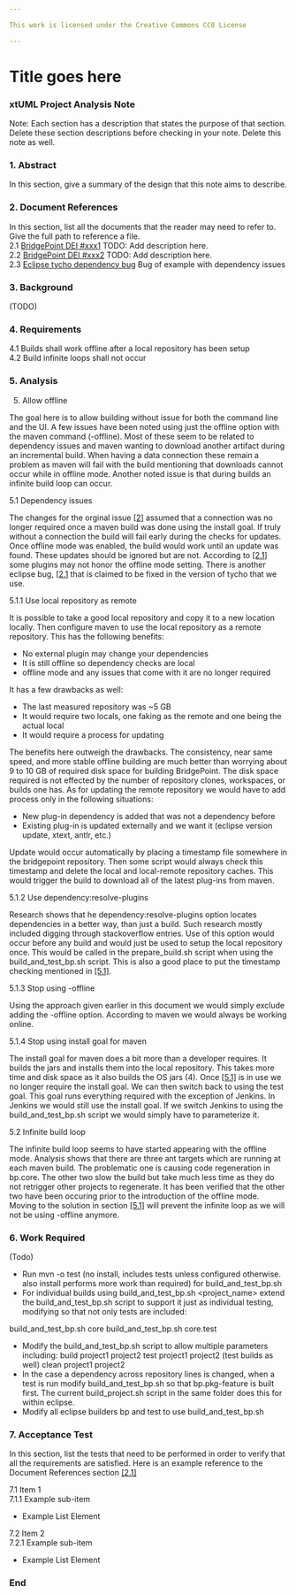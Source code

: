 ```yaml
---

This work is licensed under the Creative Commons CC0 License

---
```


# Title goes here
### xtUML Project Analysis Note


Note: Each section has a description that states the purpose of that section.
Delete these section descriptions before checking in your note.  Delete this
note as well.

### 1. Abstract

In this section, give a summary of the design that this note aims to
describe.

### 2. Document References

In this section, list all the documents that the reader may need to refer to.
Give the full path to reference a file.  
<a id="2.1"></a>2.1 [BridgePoint DEI #xxx1](https://support.onefact.net/issues/xxx1) TODO: Add description here.  
<a id="2.2"></a>2.2 [BridgePoint DEI #xxx2](https://support.onefact.net/issues/xxx2) TODO: Add description here.  
<a id="2.3"></a>2.3 [Eclipse tycho dependency bug](https://bugs.eclipse.org/bugs/show_bug.cgi?id=461787) Bug of example with dependency issues  

### 3. Background

(TODO)

### 4. Requirements

4.1 Builds shall work offline after a local repository has been setup  
4.2 Build infinite loops shall not occur  

### 5. Analysis

5. Allow offline  

The goal here is to allow building without issue for both the command line and the UI.  A few issues have been noted using just the offline option with the maven command (-offline).  Most of these seem to be related to dependency issues and maven wanting to download another artifact during an incremental build.  When having a data connection these remain a problem as maven will fail with the build mentioning that downloads cannot occur while in offline mode.  Another noted issue is that during builds an infinite build loop can occur.  

5.1 Dependency issues  

The changes for the orginal issue [[2]](2.2) assumed that a connection was no longer required once a maven build was done using the install goal.  If truly without a connection the build will fail early during the checks for updates.  Once offline mode was enabled, the build would work until an update was found.  These updates should be ignored but are not.  According to [[2.1]](2.4) some plugins may not honor the offline mode setting.  There is another eclipse bug, [[2.1](2.3) that is claimed to be fixed in the version of tycho that we use.   

5.1.1 Use local repository as remote  

It is possible to take a good local repository and copy it to a new location locally.  Then configure maven to use the local repository as a remote repository.  This has the following benefits:  

* No external plugin may change your dependencies   
* It is still offline so dependency checks are local  
* offline mode and any issues that come with it are no longer required  

It has a few drawbacks as well:  

* The last measured repository was ~5 GB  
* It would require two locals, one faking as the remote and one being the actual local  
* It would require a process for updating

The benefits here outweigh the drawbacks.  The consistency, near same speed, and more stable offline building are much better than worrying about 9 to 10 GB of required disk space for building BridgePoint.  The disk space required is not effected by the number of repository clones, workspaces, or builds one has.  As for updating the remote repository we would have to add process only in the following situations:  

* New plug-in dependency is added that was not a dependency before  
* Existing plug-in is updated externally and we want it (eclipse version update, xtext, antlr, etc.)  

Update would occur automatically by placing a timestamp file somewhere in the bridgepoint repository.  Then some script would always check this timestamp and delete the local and local-remote repository caches.  This would trigger the build to download all of the latest plug-ins from maven.    

5.1.2 Use dependency:resolve-plugins    

Research shows that he dependency:resolve-plugins option locates dependencies in a better way, than just a build.  Such research mostly included digging through stackoverflow entries.  Use of this option would occur before any build and would just be used to setup the local repository once.  This would be called in the prepare_build.sh script when using the build_and_test_bp.sh script.  This is also a good place to put the timestamp checking mentioned in [[5.1]](5.1.1).  

5.1.3 Stop using -offline  

Using the approach given earlier in this document we would simply exclude adding the -offline option.  According to maven we would always be working online.  

5.1.4 Stop using install goal for maven  

The install goal for maven does a bit more than a developer requires.  It builds the jars and installs them into the local repository.  This takes more time and disk space as it also builds the OS jars (4).  Once [[5.1]](5.1.2) is in use we no longer require the install goal.  We can then switch back to using the test goal.  This goal runs everything required with the exception of Jenkins.  In Jenkins we would still use the install goal.  If we switch Jenkins to using the build_and_test_bp.sh script we would simply have to parameterize it.  

5.2 Infinite build loop  

The infinite build loop seems to have started appearing with the offline mode.  Analysis shows that there are three ant targets which are running at each maven build.  The problematic one is causing code regeneration in bp.core.  The other two slow the build but take much less time as they do not retrigger other projects to regenerate.  It has been verified that the other two have been occuring prior to the introduction of the offline mode.  Moving to the solution in section [[5.1]](5.1.1) will prevent the infinite loop as we will not be using -offline anymore.   

### 6. Work Required

(Todo)
- Run mvn -o test (no install, includes tests unless configured otherwise. also install performs more work than required) for build_and_test_bp.sh
- For individual builds using build_and_test_bp.sh <project_name> extend the build_and_test_bp.sh script to support it just as individual testing, modifying so that not only tests are included:

build_and_test_bp.sh core
build_and_test_bp.sh core.test

- Modify the build_and_test_bp.sh script to allow multiple parameters including:
build project1 project2
test project1 project2 (test builds as well)
clean project1 project2
- In the case a dependency across repository lines is changed, when a test is run modify build_and_test_bp.sh so that bp.pkg-feature is built first.  The current build_project.sh script in the same folder does this for within eclipse.
- Modify all eclipse builders bp and test to use build_and_test_bp.sh

### 7. Acceptance Test

In this section, list the tests that need to be performed in order to
verify that all the requirements are satisfied. Here is an example reference to the Document References section [[2.1]](#2.1)

7.1 Item 1  
7.1.1 Example sub-item
* Example List Element

7.2 Item 2  
7.2.1 Example sub-item
* Example List Element

### End
